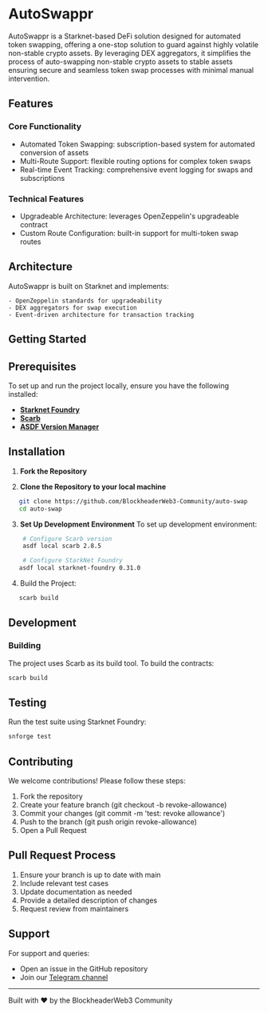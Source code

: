 # AutoSwappr

AutoSwappr is a Starknet-based DeFi solution designed for automated token swapping, offering a one-stop solution to guard against highly volatile non-stable crypto assets. By leveraging DEX aggregators, it simplifies the process of auto-swapping non-stable crypto assets to stable assets ensuring secure and seamless token swap processes with minimal manual intervention.

## Features

### Core Functionality

- Automated Token Swapping: subscription-based system for automated conversion of assets
- Multi-Route Support: flexible routing options for complex token swaps
- Real-time Event Tracking: comprehensive event logging for swaps and subscriptions

### Technical Features

- Upgradeable Architecture: leverages OpenZeppelin's upgradeable contract 
- Custom Route Configuration: built-in support for multi-token swap routes

## Architecture

AutoSwappr is built on Starknet and implements:

    - OpenZeppelin standards for upgradeability
    - DEX aggregators for swap execution
    - Event-driven architecture for transaction tracking

## Getting Started

## Prerequisites

To set up and run the project locally, ensure you have the following installed:

- [**Starknet Foundry**](https://foundry-rs.github.io/starknet-foundry/index.html)
- [**Scarb**](https://docs.swmansion.com/scarb/download.html)
- [**ASDF Version Manager**](https://asdf-vm.com/guide/getting-started.html)

## Installation

1. **Fork the Repository**

2. **Clone the Repository to your local machine**

```bash
   git clone https://github.com/BlockheaderWeb3-Community/auto-swap
   cd auto-swap
```

3. **Set Up Development Environment**
   To set up development environment:

```bash
    # Configure Scarb version
    asdf local scarb 2.8.5

    # Configure StarkNet Foundry
   asdf local starknet-foundry 0.31.0
```


4. Build the Project:

```bash
   scarb build
```

## Development

### Building

The project uses Scarb as its build tool. To build the contracts:

```bash
scarb build
```

## Testing

Run the test suite using Starknet Foundry:

```bash
snforge test
```

## Contributing

We welcome contributions! Please follow these steps:

1. Fork the repository
2. Create your feature branch (git checkout -b revoke-allowance)
3. Commit your changes (git commit -m 'test: revoke allowance')
4. Push to the branch (git push origin revoke-allowance)
5. Open a Pull Request



## Pull Request Process

1. Ensure your branch is up to date with main
2. Include relevant test cases
3. Update documentation as needed
4. Provide a detailed description of changes
5. Request review from maintainers

## Support

For support and queries:

- Open an issue in the GitHub repository
- Join our [Telegram channel](https://t.me/+TXSDWeFXReAxMzk0)

---

Built with ❤️ by the BlockheaderWeb3 Community
